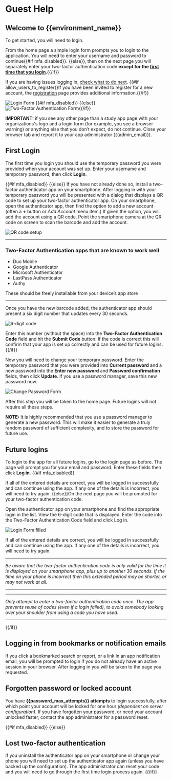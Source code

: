 # Guest Help

## Welcome to {{environment_name}}

To get started, you will need to login.

From the home page a simple login form prompts you to login to the application. You will need to enter your username and password to continue{{#if mfa_disabled}}. {{else}}, then on the next page you will separately enter your two-factor authentication code **except for the [first time that you login](#first-login)**.{{/if}}

If you are having issues logging in, [check what to do next](login_issues.md). {{#if allow_users_to_register}}If you have been invited to register for a new account, the [registration](registration.md) page provides additional information.{{/if}}

![Login Form](images/login-form.png) {{#if mfa_disabled}} {{else}}![Two-Factor Authentication Form](images/login-form-with-2fa-code.png){{/if}}

**IMPORTANT:** if you see any other page than a study app page with your organizations's logo and a login form (for example, you see a browser warning) or anything else that you don’t expect, do not continue. Close your browser tab and report it to your app administrator ({{admin_email}}).

## First Login

The first time you login you should use the temporary password you were provided when your account was set up. Enter your username and temporary password, then click **Login**.

{{#if mfa_disabled}} {{else}}
If you have not already done so, install a two-factor authenticator app on your smartphone. After logging in with your temporary password you will be presented with a dialog that displays a QR code to set up your two-factor authenticator app. On your smartphone, open the authenticator app, then find the option to add a new account (often a **+** button or *Add Account* menu item.) If given the option, you will add the account using a QR code. Point the smartphone camera at the QR code on screen to scan the barcode and add the account.

![QR code setup](images/qr-code-setup.png)

---

### Two-Factor Authentication apps that are known to work well

- Duo Mobile
- Google Authenticator
- Microsoft Authenticator
- LastPass Authenticator
- Authy

These should be freely installable from your device’s app store

---

Once you have the new barcode added, the authenticator app should present a six digit number that updates every 30 seconds.

![6-digit code](images/6-digit-code.png)

Enter this number (without the space) into the **Two-Factor Authentication Code** field and hit the **Submit Code** button. If the code is correct this will confirm that your app is set up correctly and can be used for future logins.
{{/if}}

Now you will need to change your temporary password. Enter the temporary password that you were provided into **Current password** and a new password into the **Enter new password** and **Password confirmation** fields, then click **Update**. If you use a password manager, save this new password now.

![Change Password Form](images/change-password-form.png)

After this step you will be taken to the home page. Future logins will not require all these steps.

**NOTE:** It is highly recommended that you use a password manager to generate a new password. This will make it easier to generate a truly random password of sufficient complexity, and to store the password for future use.

## Future logins

To login to the app for all future logins, go to the login page as before. The page will prompt you for your email and password. Enter these fields then click **Log in**.
{{#if mfa_disabled}}

If all of the entered details are correct, you will be logged in successfully and can continue using the app. If any one of the details is incorrect, you will need to try again.
{{else}}On the next page you will be prompted for your two-factor authentication code.

Open the authenticator app on your smartphone and find the appropriate login in the list. View the 6-digit code that is displayed. Enter the code into the Two-Factor Authentication Code field and click Log in.

![Login Form filled](images/login-form-with-2fa-code.png)

If all of the entered details are correct, you will be logged in successfully and can continue using the app. If any one of the details is incorrect, you will need to try again.

---

*Be aware that the two-factor authentication code is only valid for the time it is displayed on your smartphone app, plus up to another 30 seconds. If the time on your phone is incorrect then this extended period may be shorter, or may not work at all.*

---

---

*Only attempt to enter a two-factor authentication code once. The app prevents reuse of codes (even if a login failed), to avoid somebody looking over your shoulder from using a code you have used.*

---
{{/if}}

## Logging in from bookmarks or notification emails

If you click a bookmarked search or report, or a link in an app notification email, you will be prompted to login if you do not already have an active session in your browser. After logging in you will be taken to the page you requested.

## Forgotten password or locked account

You have **{{password_max_attempts}} attempts** to login successfully, after which point your account will be locked for one hour *(dependent on server configuration)*. If you have forgotten your password, or need your account unlocked faster, contact the app administrator for a password reset.

{{#if mfa_disabled}} {{else}}

## Lost two-factor authentication

If you uninstall the authenticator app on your smartphone or change your phone you will need to set up the authenticator app again (unless you have backed up the configuration). The app administrator can reset your code and you will need to go through the first time login process again.
{{/if}}
